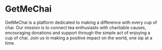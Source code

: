 # GetMeChai
GetMeChai is a platform dedicated to making a difference with every cup of chai. Our mission is to connect tea enthusiasts with charitable causes, encouraging donations and support through the simple act of enjoying a cup of chai. Join us in making a positive impact on the world, one sip at a time.
